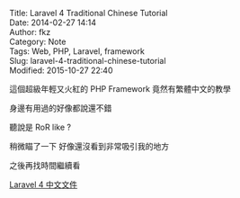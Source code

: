 Title: Laravel 4 Traditional Chinese Tutorial  
Date: 2014-02-27 14:14  
Author: fkz  
Category: Note  
Tags: Web, PHP, Laravel, framework  
Slug: laravel-4-traditional-chinese-tutorial  
Modified: 2015-10-27 22:40  
  
  
這個超級年輕又火紅的 PHP Framework 竟然有繁體中文的教學  
  
身邊有用過的好像都說還不錯  
  
聽說是 RoR like ?  
  
稍微瞄了一下 好像還沒看到非常吸引我的地方  
  
之後再找時間繼續看  
  
[Laravel 4 中文文件](http://kejyun.github.io/Laravel-4-Documentation-Traditional-Chinese/docs/introduction/)  
